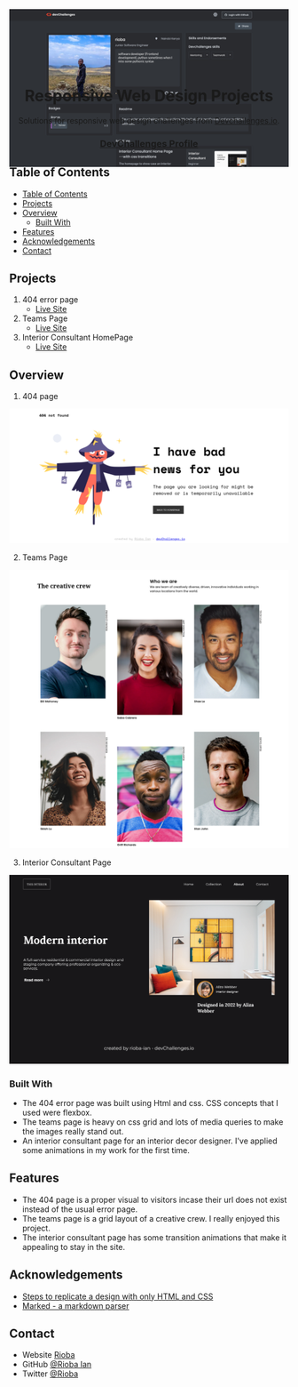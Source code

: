 <!-- Please update value in the {}  -->

<div align="center"style="height:100px;">
<img src="./assets/Screenshot 2022-12-22 at 20-48-31 rioba Portfolio devChallenges.io.png" />
</div>

<h1 align="center">Responsive Web Design Projects</h1>

<div align="center">
   Solutions for responsive web design challenges from  <a href="http://devchallenges.io" target="_blank">Devchallenges.io</a>.
</div>

<div align="center">
  <h3>
    <a href="https://devchallenges.io/portfolio/Rioba-Ian" target="_blank">DevChallenges Profile</a>
  </h3>
</div>

<!-- TABLE OF CONTENTS -->

## Table of Contents

- [Table of Contents](#table-of-contents)
- [Projects](#projects)
- [Overview](#overview)
  - [Built With](#built-with)
- [Features](#features)
- [Acknowledgements](#acknowledgements)
- [Contact](#contact)

<!-- OVERVIEW -->

## Projects

1. 404 error page 
   - [Live Site](https://404-error-page-a911d0.netlify.app/) 
2. Teams Page
   - [Live Site](https://teams-page-01b91f.netlify.app/)
3. Interior Consultant HomePage
     - [Live Site ](https://interior-consultant-1f81ee.netlify.app/)

## Overview

1. 404 page 

![screenshot](./assets/Screenshot%202022-12-10%20at%2013-26-47%20Devchallenges.png)

2. Teams Page

![screenshot](./assets/Screenshot%202022-12-10%20at%2013-26-28%20Devchallenges.png)

3. Interior Consultant Page

![screenshot](./assets/Screenshot%202022-12-22%20at%2020-41-44%20Devchallenges.png)

### Built With

<!-- This section should list any major frameworks that you built your project using. Here are a few examples.-->

- The 404 error page was built using Html and css. CSS concepts that I used were flexbox.
- The teams page is heavy on css grid and lots of media queries to make the images really stand out.
- An interior consultant page for an interior decor designer. I've applied some animations in my work for the first time.


## Features

- The 404 page is a proper visual to visitors incase their url does not exist instead of the usual error page.
- The teams page is a grid layout of a creative crew. I really enjoyed this project.
- The interior consultant page has some transition animations that make it appealing to stay in the site.

## Acknowledgements


- [Steps to replicate a design with only HTML and CSS](https://devchallenges-blogs.web.app/how-to-replicate-design/)
- [Marked - a markdown parser](https://github.com/chjj/marked)

## Contact

- Website [Rioba](https://ian-rioba-portfolio.netlify.app/)
- GitHub [@Rioba Ian](https://github.com/Rioba-Ian)
- Twitter [@Rioba](https://twitter.com/rioba_riri)
